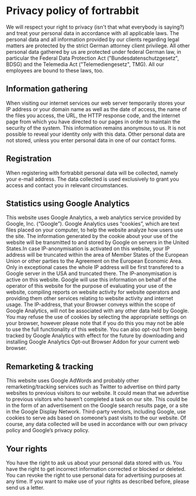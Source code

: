 Privacy policy of fortrabbit
============================

We will respect your right to privacy (isn't that what everybody is saying?) and treat your personal data in accordance with all applicable laws. The personal data and all information provided by our clients regarding legal matters are protected by the strict German attorney client privilege. All other personal data gathered by us are protected under federal German law, in particular the Federal Data Protection Act ("Bundesdatenschutzgesetz", BDSG) and the Telemedia Act ("Telemediengesetz", TMG). All our employees are bound to these laws, too.

Information gathering
---------------------

When visiting our internet services our web server temporarily stores your IP address or your domain name as well as the date of access, the name of the files you access, the URL, the HTTP response code, and the internet page from which you have directed to our pages in order to maintain the security of the system. This information remains anonymous to us. It is not possible to reveal your identity only with this data. Other personal data are not stored, unless you enter personal data in one of our contact forms.


Registration
------------

When registering with fortrabbit personal data will be collected, namely your e-mail address. The data collected is used exclusively to grant you access and contact you in relevant circumstances.


Statistics using Google Analytics
---------------------------------

This website uses Google Analytics, a web analytics service provided by Google, Inc. (“Google”). Google Analytics uses “cookies”, which are text files placed on your computer, to help the website analyze how users use the site. The information generated by the cookie about your use of the website will be transmitted to and stored by Google on servers in the United States.In case IP-anonymisation is activated on this website, your IP address will be truncated within the area of Member States of the European Union or other parties to the Agreement on the European Economic Area. Only in exceptional cases the whole IP address will be first transfered to a Google server in the USA and truncated there. The IP-anonymisation is active on this website. Google will use this information on behalf of the operator of this website for the purpose of evaluating your use of the website, compiling reports on website activity for website operators and providing them other services relating to website activity and internet usage. The IP-address, that your Browser conveys within the scope of Google Analytics, will not be associated with any other data held by Google. You may refuse the use of cookies by selecting the appropriate settings on your browser, however please note that if you do this you may not be able to use the full functionality of this website. You can also opt-out from being tracked by Google Analytics with effect for the future by downloading and installing Google Analytics Opt-out Browser Addon for your current web browser.



Remarketing & tracking
----------------------

This website uses Google AdWords and probably other remarketing/tracking services such as Twitter to advertise on third party websites to previous visitors to our website. It could mean that we advertise to previous visitors who haven’t completed a task on our site. This could be in the form of an advertisement on the Google search results page, or a site in the Google Display Network. Third-party vendors, including Google, use cookies to serve ads based on someone’s past visits to the our website. Of course, any data collected will be used in accordance with our own privacy policy and Google’s privacy policy.


Your rights
-----------

You have the right to ask us about your personal data stored with us. You have the right to get incorrect information corrected or blocked or deleted. You can revoke the right to use personal data for advertising purposes at any time. If you want to make use of your rights as described before, please send us a letter.